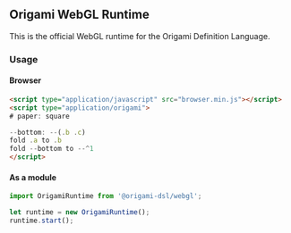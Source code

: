 ## Origami WebGL Runtime
This is the official WebGL runtime for the Origami Definition Language.

### Usage
#### Browser
```html
<script type="application/javascript" src="browser.min.js"></script>
<script type="application/origami">
# paper: square

--bottom: --(.b .c)
fold .a to .b
fold --bottom to --^1
</script>
```

#### As a module
```js
import OrigamiRuntime from '@origami-dsl/webgl';

let runtime = new OrigamiRuntime();
runtime.start();
```

